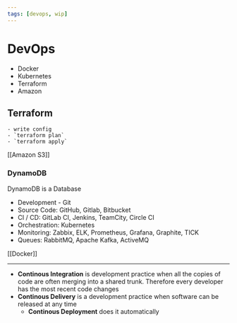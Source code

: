 ```yaml
---
tags: [devops, wip]
---
```


# DevOps

- Docker
- Kubernetes
- Terraform
- Amazon

## Terraform

    - write config
    - `terraform plan`
    - `terraform apply`

[[Amazon S3]]

### DynamoDB

DynamoDB is a Database

- Development - Git
- Source Code: GitHub, Gitlab, Bitbucket
- CI / CD: GitLab CI, Jenkins, TeamCity, Circle CI
- Orchestration: Kubernetes
- Monitoring: Zabbix, ELK, Prometheus, Grafana, Graphite, TICK
- Queues: RabbitMQ, Apache Kafka, ActiveMQ

[[Docker]]

---

- **Continous Integration** is development practice when all the copies of code are often merging into a shared trunk. Therefore every developer has the most recent code changes
- **Continous Delivery** is a development practice when software can be released at any time
  - **Continous Deployment** does it automatically
